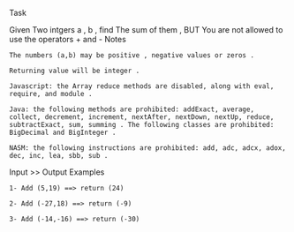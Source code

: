 Task

Given Two intgers a , b , find The sum of them , BUT You are not allowed to use the operators + and -
Notes

    The numbers (a,b) may be positive , negative values or zeros .

    Returning value will be integer .

    Javascript: the Array reduce methods are disabled, along with eval, require, and module .

    Java: the following methods are prohibited: addExact, average, collect, decrement, increment, nextAfter, nextDown, nextUp, reduce, subtractExact, sum, summing . The following classes are prohibited: BigDecimal and BigInteger .

    NASM: the following instructions are prohibited: add, adc, adcx, adox, dec, inc, lea, sbb, sub .

Input >> Output Examples
```
1- Add (5,19) ==> return (24)

2- Add (-27,18) ==> return (-9)

3- Add (-14,-16) ==> return (-30)
```